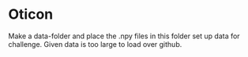 # Oticon

Make a data-folder and place the .npy files in this folder set up data for challenge. Given data is too large to load over github.

